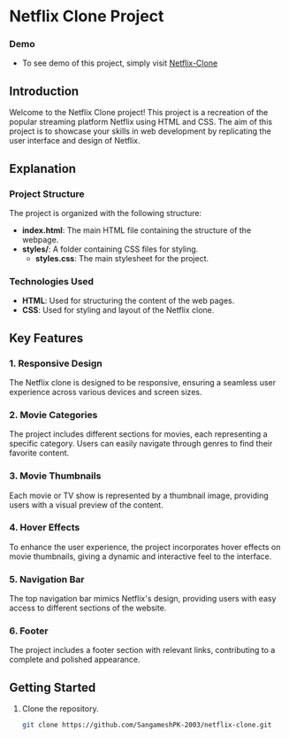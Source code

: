 # Netflix Clone Project

### Demo 
   - To see demo of this project, simply visit [Netflix-Clone](https://sangameshpk-2003.github.io/Netflix-Clone/)

## Introduction

Welcome to the Netflix Clone project! This project is a recreation of the popular streaming platform Netflix using HTML and CSS. The aim of this project is to showcase your skills in web development by replicating the user interface and design of Netflix.

## Explanation

### Project Structure
The project is organized with the following structure:

- **index.html**: The main HTML file containing the structure of the webpage.
- **styles/**: A folder containing CSS files for styling.
  - **styles.css**: The main stylesheet for the project.

### Technologies Used
- **HTML**: Used for structuring the content of the web pages.
- **CSS**: Used for styling and layout of the Netflix clone.

## Key Features

### 1. Responsive Design
The Netflix clone is designed to be responsive, ensuring a seamless user experience across various devices and screen sizes.

### 2. Movie Categories
The project includes different sections for movies, each representing a specific category. Users can easily navigate through genres to find their favorite content.

### 3. Movie Thumbnails
Each movie or TV show is represented by a thumbnail image, providing users with a visual preview of the content.

### 4. Hover Effects
To enhance the user experience, the project incorporates hover effects on movie thumbnails, giving a dynamic and interactive feel to the interface.

### 5. Navigation Bar
The top navigation bar mimics Netflix's design, providing users with easy access to different sections of the website.

### 6. Footer
The project includes a footer section with relevant links, contributing to a complete and polished appearance.

## Getting Started

1. Clone the repository.
   ```bash
   git clone https://github.com/SangameshPK-2003/netflix-clone.git
